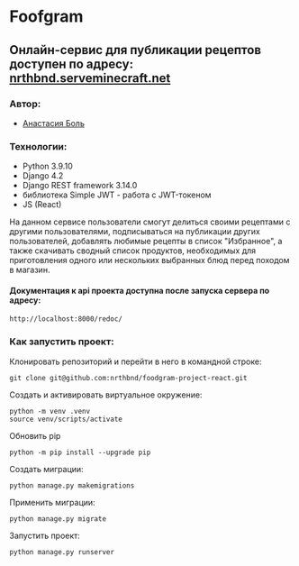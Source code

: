 # Foofgram

## Онлайн-сервис для публикации рецептов доступен по адресу: [nrthbnd.serveminecraft.net](https://nrthbnd.serveminecraft.net/)

### Автор:

- [Анастасия Боль](https://github.com/nrthbnd)

### Технологии:

- Python 3.9.10
- Django 4.2
- Django REST framework 3.14.0
- библиотека Simple JWT - работа с JWT-токеном
- JS (React)

На данном сервисе пользователи смогут делиться своими рецептами с другими пользователями, подписываться на публикации других пользователей, добавлять любимые рецепты в список "Избранное", а также скачивать сводный список продуктов, необходимых для приготовления одного или нескольких выбранных блюд перед походом в магазин.

#### Документация к api проекта доступна после запуска сервера по адресу:

```
http://localhost:8000/redoc/
```

### Как запустить проект:

Клонировать репозиторий и перейти в него в командной строке:
```
git clone git@github.com:nrthbnd/foodgram-project-react.git
```

Cоздать и активировать виртуальное окружение:
```
python -m venv .venv
source venv/scripts/activate
```

Обновить pip
```
python -m pip install --upgrade pip
```

Создать миграции:
```
python manage.py makemigrations
```

Применить миграции:
```
python manage.py migrate
```

Запустить проект:
```
python manage.py runserver
```
